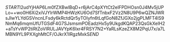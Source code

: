 $START$I2udYjHAP6Lm0fZXBwlBqD+r6jArC4pXYtCt2eIFPDHOsn0J4Mv5jUPLo++wo0H6Xi2xiVJYIrWMP4HWzKU6Od7SfTnbxF2Vz2N8U9P6wQZNJWRsJlwYLYdGSVncnLFsdy6kRctdQr5yTOIyfn6tLqfGoN8ZfJGXo2jgPLMFT4lS9NmMq6mqmUfUTGSdF4G7SJsmsmPOEadzHx5y9UkgdKQAP23QsGkXeIH2+aTsYvWP2tiRtZoVIRULJAVYpK6Ixr4FRSY7N2+YaRLsKzeZX8M2PqU7x/a7LMBN9YL9PXXghMtCF/OJkrX1IRgzMxkS$END$